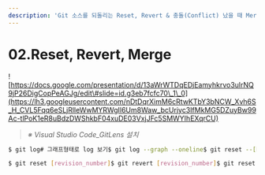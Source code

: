 ```yaml
---
description: 'Git 소스를 되돌리는 Reset, Revert & 충돌(Conflict) 났을 때 Merge 하는 법'
---
```


# 02.Reset, Revert, Merge

![https://docs.google.com/presentation/d/13aWrWTDqEDjEamyhkrvo3ulrNQ9jP26DigCopPeAGJg/edit\#slide=id.g3eb7fcfc70\_1\_0](https://lh3.googleusercontent.com/nDtDqrXimM6cRtwKTbY3bNCW_Xvh6S_H_CVL5Fqq6eSLjRlleWwMYRWgIl6Um8Waw_bcUrjyc3IfMkMG5DZuyBw99Ac-tlPoK1eR8uBdzDWShkbF04xuDE03VxjJFc5SMWYIhEXqrCU)

> _※ Visual Studio Code\_GitLens 설치_

```bash
$ git log# 그래프형태로 log 보기$ git log --graph --oneline$ git reset --[hard | sort | mixed]# (주의) hard는 완전히 되돌림(commit했던 흔적까지 모두 지워짐)!!!$ git revert # history만 변경(history가 쌓임), 소스는 그대로
```

```bash
$ git reset [revision_number]$ git revert [revision_number]$ git reset --hard [revision_number] 
```

